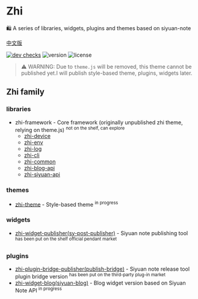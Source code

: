 # Zhi

🛍️ A series of libraries, widgets, plugins and themes based on siyuan-note

[中文版](README_zh_CN.md)

[![dev checks](https://img.shields.io/github/checks-status/terwer/zhi/dev?label=build)](https://github.com/terwer/zhi/tree/dev)
![version](https://img.shields.io/github/release/terwer/zhi.svg?style=flat-square)
![license](https://img.shields.io/badge/license-GPL-blue.svg?style=popout-square)

> ⚠️ WARNING: Due to `theme.js` will be removed, this theme cannot be published yet.I will publish style-based theme, plugins, widgets later.

## Zhi family

### libraries
- zhi-framework - Core framework (originally unpublished zhi theme, relying on theme.js) <sup> not on the shelf, can explore </sup>
  - [zhi-device](https://github.com/terwer/zhi/tree/main/libs/zhi-device)
  - [zhi-env](https://github.com/terwer/zhi/tree/main/libs/zhi-env)
  - [zhi-log](https://github.com/terwer/zhi/tree/main/libs/zhi-log)
  - [zhi-cli](https://github.com/terwer/zhi/tree/main/apps/zhi-cli)
  - [zhi-common](https://github.com/terwer/zhi/tree/main/apps/zhi-common)
  - [zhi-blog-api](https://github.com/terwer/zhi/tree/main/apps/zhi-blog-api)
  - [zhi-siyuan-api](https://github.com/terwer/zhi/tree/main/apps/zhi-siyuan-api)

### themes
- [zhi-theme](https://github.com/terwer/zhi-theme) - Style-based theme <sup> in progress </sup>

### widgets
- [zhi-widget-publisher(sy-post-publisher)](https://github.com/terwer/src-sy-post-publisher) - Siyuan note publishing tool <sup> has been put on the shelf official pendant market </sup>

### plugins
- [zhi-plugin-bridge-publisher(publish-bridge)](https://github.com/terwer/publish-bridge) - Siyuan note release tool plugin bridge version <sup> has been put on the third-party plug-in market </sup>
- [zhi-widget-blog(siyuan-blog)](https://github.com/terwer/siyuan-blog) - Blog widget version based on Siyuan Note API <sup> in progress </sup>